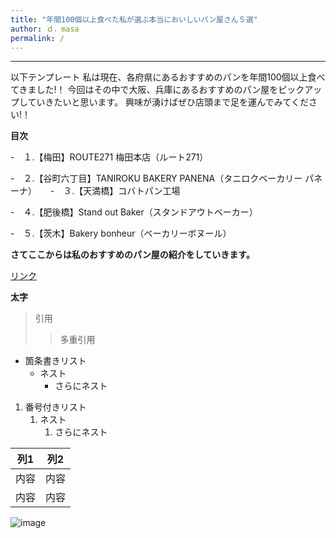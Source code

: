 ```yaml
---
title: "年間100個以上食べた私が選ぶ本当においしいパン屋さん５選"
author: ｄ．masa
permalink: /
---
```





---

以下テンプレート
私は現在、各府県にあるおすすめのパンを年間100個以上食べてきました!！
今回はその中で大阪、兵庫にあるおすすめのパン屋をピックアップしていきたいと思います。
興味が湧けばぜひ店頭まで足を運んでみてください!！

**目次**

-　１.【梅田】ROUTE271 梅田本店（ルート271）

-　２.【谷町六丁目】TANIROKU BAKERY PANENA（タニロクベーカリー パネーナ）
　
-　３.【天満橋】コバトパン工場

-　４.【肥後橋】Stand out Baker（スタンドアウトベーカー）

-　５.【茨木】Bakery bonheur（ベーカリーボヌール）


**さてここからは私のおすすめのパン屋の紹介をしていきます。**



[リンク](https://www.google.co.jp/)

**太字**

> 引用
>> 多重引用


- 箇条書きリスト
  - ネスト
    - さらにネスト


1. 番号付きリスト
   1. ネスト
      1. さらにネスト

  
| 列1  | 列2  |
|-----|-----|
| 内容  | 内容  |
| 内容  | 内容  |


![image](/220422_GitHubPages/assets/images/logo-150.png)
